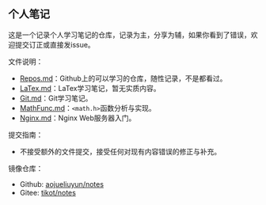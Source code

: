 ## 个人笔记

这是一个记录个人学习笔记的仓库，记录为主，分享为辅，如果你看到了错误，欢迎提交订正或直接发issue。

文件说明：
- [Repos.md](Repos.md)：Github上的可以学习的仓库，随性记录，不是都看过。
- [LaTex.md](LaTeX.md)：LaTex学习笔记，暂无实质内容。
- [Git.md](Git.md)：Git学习笔记。
- [MathFunc.md](MathFunc.md)：`<math.h>`函数分析与实现。
- [Nginx.md](Nginx.md)：Nginx Web服务器入门。

提交指南：
- 不接受额外的文件提交，接受任何对现有内容错误的修正与补充。

镜像仓库：
- Github: [aojueliuyun/notes](https://github.com/aojueliuyun/notes)
- Gitee: [tikot/notes](https://gitee.com/tikot/notes)